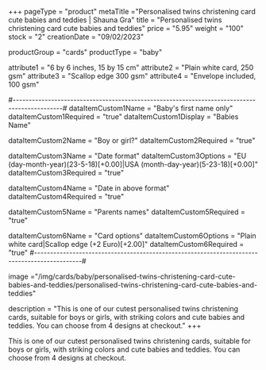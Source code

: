 +++
pageType = "product"
metaTitle ="Personalised twins christening card cute babies and teddies | Shauna Gra"
title = "Personalised twins christening card cute babies and teddies"
price = "5.95"
weight = "100"
stock = "2"
creationDate = "09/02/2023"

productGroup = "cards"
productType = "baby"

attribute1 = "6 by 6 inches, 15 by 15 cm" 
attribute2 = "Plain white card, 250 gsm"
attribute3 = "Scallop edge 300 gsm"
attribute4 = "Envelope included, 100 gsm"

#---------------------------------------------------------------------------------------------#
dataItemCustom1Name = "Baby's first name only"
dataItemCustom1Required = "true"
dataItemCustom1Display = "Babies Name"

dataItemCustom2Name = "Boy or girl?"
dataItemCustom2Required = "true"

dataItemCustom3Name = "Date format"
dataItemCustom3Options = "EU (day-month-year)(23-5-18)[+0.00]|USA (month-day-year)(5-23-18)[+0.00]"
dataItemCustom3Required = "true"

dataItemCustom4Name = "Date in above format"
dataItemCustom4Required = "true"

dataItemCustom5Name = "Parents names"
dataItemCustom5Required = "true"

dataItemCustom6Name = "Card options"
dataItemCustom6Options = "Plain white card|Scallop edge (+2 Euro)[+2.00]"
dataItemCustom6Required = "true"
#---------------------------------------------------------------------------------------------#
 
image ="/img/cards/baby/personalised-twins-christening-card-cute-babies-and-teddies/personalised-twins-christening-card-cute-babies-and-teddies"
 
description = "This is one of our cutest personalised twins christening cards, suitable for boys or girls, with striking colors and cute babies and teddies. You can choose from 4 designs at checkout."
+++

This is one of our cutest personalised twins christening cards, suitable for boys or girls, with striking colors and cute babies and teddies. You can choose from 4 designs at checkout.

